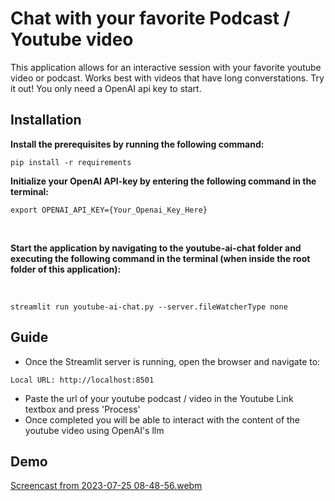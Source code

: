 # Chat with your favorite Podcast / Youtube video
This application allows for an interactive session with your favorite youtube video or podcast. 
Works best with videos that have long converstations. Try it out! You only need a OpenAI api key to start.


## Installation

**Install the prerequisites by running the following command:**

```
pip install -r requirements
```

**Initialize your OpenAI API-key by entering the following command in the terminal:**
```
export OPENAI_API_KEY={Your_Openai_Key_Here}
```

<br>

**Start the application by navigating to the youtube-ai-chat folder and executing the following command in the terminal (when inside the root folder of this application):**

<br>

```
streamlit run youtube-ai-chat.py --server.fileWatcherType none
```


## Guide
- Once the Streamlit server is running, open the browser and navigate to:
```
Local URL: http://localhost:8501
```
- Paste the url of your youtube podcast / video in the Youtube Link textbox and press 'Process'
- Once completed you will be able to interact with the content of the youtube video using OpenAI's llm


## Demo
[Screencast from 2023-07-25 08-48-56.webm](https://github.com/nikolaaswillaert/youtube-AI-chat/assets/106211266/eb7e5b31-afd7-4c5d-bc0a-f41102395c5b)
